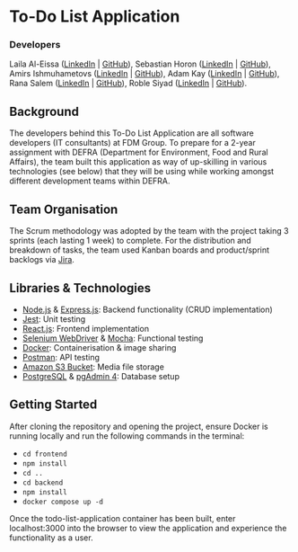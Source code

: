 # To-Do List Application
### Developers
Laila Al-Eissa ([LinkedIn](https://www.linkedin.com/in/lailaaleissa/) | [GitHub](https://github.com/lailien3)), Sebastian Horon ([LinkedIn](https://www.linkedin.com/in/sebastian-horon/) | [GitHub](https://github.com/sebhoron)), Amirs Ishmuhametovs ([LinkedIn](https://www.linkedin.com/in/amirs-ismuhametovs/) | [GitHub](https://github.com/JungaBunga)), Adam Kay ([LinkedIn](https://www.linkedin.com/in/adam-s-kay/) | [GitHub](https://github.com/thousand-leaves)), Rana Salem ([LinkedIn](https://www.linkedin.com/in/ranatasalem/) | [GitHub](https://github.com/rtasalem)), Roble Siyad ([LinkedIn](https://www.linkedin.com/in/roble-siyad-77a479223/) | [GitHub](https://github.com/rvsiyad)).
## Background
The developers behind this To-Do List Application are all software developers (IT consultants) at FDM Group. To prepare for a 2-year assignment with DEFRA (Department for Environment, Food and Rural Affairs), the team built this application as way of up-skilling in various technologies (see below) that they will be using while working amongst different development teams within DEFRA.
## Team Organisation
The Scrum methodology was adopted by the team with the project taking 3 sprints (each lasting 1 week) to complete. For the distribution and breakdown of tasks, the team used Kanban boards and product/sprint backlogs via [Jira](https://www.atlassian.com/software/jira).
## Libraries & Technologies
- [Node.js](https://nodejs.org/en) & [Express.js](https://expressjs.com/): Backend functionality (CRUD implementation)
- [Jest](https://jestjs.io/): Unit testing
- [React.js](https://react.dev/): Frontend implementation
- [Selenium WebDriver](https://www.selenium.dev/documentation/webdriver/) & [Mocha](https://mochajs.org/): Functional testing
- [Docker](https://www.docker.com/): Containerisation & image sharing
- [Postman](https://www.postman.com/): API testing
- [Amazon S3 Bucket](https://docs.aws.amazon.com/AmazonS3/latest/userguide/UsingBucket.html): Media file storage
- [PostgreSQL](https://www.postgresql.org/) & [pgAdmin 4](https://www.pgadmin.org/): Database setup
## Getting Started
After cloning the repository and opening the project, ensure Docker is running locally and run the following commands in the terminal:
- `cd frontend`
- `npm install`
- `cd ..`
- `cd backend`
- `npm install`
- `docker compose up -d`

Once the todo-list-application container has been built, enter localhost:3000 into the browser to view the application and experience the functionality as a user.
